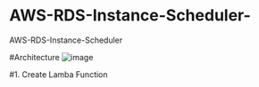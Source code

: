 # AWS-RDS-Instance-Scheduler-
AWS-RDS-Instance-Scheduler 

#Architecture
![image](https://user-images.githubusercontent.com/43159901/166937171-eee393ca-f3af-4a12-9e29-d037fe07a472.png)


#1. Create Lamba Function
